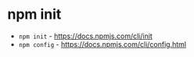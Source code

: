 # npm init

* `npm init` - https://docs.npmjs.com/cli/init
* `npm config` - https://docs.npmjs.com/cli/config.html